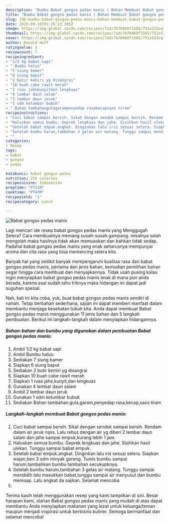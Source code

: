```yaml
---
description: "Bumbu Babat gongso pedas manis | Bahan Membuat Babat gongso pedas manis Yang Lezat"
title: "Bumbu Babat gongso pedas manis | Bahan Membuat Babat gongso pedas manis Yang Lezat"
slug: 206-bumbu-babat-gongso-pedas-manis-bahan-membuat-babat-gongso-pedas-manis-yang-lezat
date: 2020-09-10T01:25:13.305Z
image: https://img-global.cpcdn.com/recipes/7a3c7b704b8f1505/751x532cq70/babat-gongso-pedas-manis-foto-resep-utama.jpg
thumbnail: https://img-global.cpcdn.com/recipes/7a3c7b704b8f1505/751x532cq70/babat-gongso-pedas-manis-foto-resep-utama.jpg
cover: https://img-global.cpcdn.com/recipes/7a3c7b704b8f1505/751x532cq70/babat-gongso-pedas-manis-foto-resep-utama.jpg
author: Donald Huff
ratingvalue: 3
reviewcount: 7
recipeingredient:
- "1/2 kg babat sapi"
- " Bumbu halus"
- "7 siung bamer"
- "6 siung baput"
- "2 butir kemiri yg disangrai"
- "10 buah cabe rawit merah"
- "1 ruas jahekunyitdan lengkuas"
- "4 lembar daun salam"
- "2 lembar daun jeruk"
- "1 sdm ketumbar bubuk"
- " Bahan tambahangulagarampenyedap rasakecapsaos tiram"
recipeinstructions:
- "Cuci babat sampai bersih. Sikat dengan sendok sampai bersih. Rendam dalam air jeruk nipis. Lalu rebus dengan air yg diberi 2 lembar daun salam dan jahe sampai empuk,kurang lebih 1 jam."
- "Haluskan semua bumbu. Geprek lengkuas dan jahe. Sisihkan hasil ulekan. Tunggu sampai babat empuk."
- "Setelah babat empuk.angkat. Dinginkan lalu iris sesuai selera. Siapkan wajan,beri 3 sdm minyak goreng. Tumis bumbu sampai harum,tambahkan bumbu tambahan secukupknya."
- "Setelah bumbu harum,tambahan 3 gelas air matang. Tunggu sampai mendidih lalu masukkan babat,tunggu sampai air menyusut dan bumbu meresap. Lalu angkat da sajikan. Selamat mencoba"
- ""
categories:
- Resep
tags:
- babat
- gongso
- pedas

katakunci: babat gongso pedas 
nutrition: 216 calories
recipecuisine: Indonesian
preptime: "PT21M"
cooktime: "PT47M"
recipeyield: "1"
recipecategory: Lunch

---
```



![Babat gongso pedas manis](https://img-global.cpcdn.com/recipes/7a3c7b704b8f1505/751x532cq70/babat-gongso-pedas-manis-foto-resep-utama.jpg)

Lagi mencari ide resep babat gongso pedas manis yang Menggugah Selera? Cara membuatnya memang susah-susah gampang. misalnya salah mengolah maka hasilnya tidak akan memuaskan dan bahkan tidak sedap. Padahal babat gongso pedas manis yang enak seharusnya mempunyai aroma dan cita rasa yang bisa memancing selera kita.



Banyak hal yang sedikit banyak mempengaruhi kualitas rasa dari babat gongso pedas manis, pertama dari jenis bahan, kemudian pemilihan bahan segar hingga cara membuat dan menyajikannya. Tidak usah pusing kalau ingin menyiapkan babat gongso pedas manis enak di mana pun anda berada, karena asal sudah tahu triknya maka hidangan ini dapat jadi suguhan spesial.


Nah, kali ini kita coba, yuk, buat babat gongso pedas manis sendiri di rumah. Tetap berbahan sederhana, sajian ini dapat memberi manfaat dalam membantu menjaga kesehatan tubuh kita. Anda dapat membuat Babat gongso pedas manis menggunakan 11 jenis bahan dan 5 langkah pembuatan. Berikut ini langkah-langkah dalam menyiapkan hidangannya.

<!--inarticleads1-->

##### Bahan-bahan dan bumbu yang digunakan dalam pembuatan Babat gongso pedas manis:

1. Ambil 1/2 kg babat sapi
1. Ambil  Bumbu halus:
1. Sediakan 7 siung bamer
1. Siapkan 6 siung baput
1. Sediakan 2 butir kemiri yg disangrai
1. Siapkan 10 buah cabe rawit merah
1. Siapkan 1 ruas jahe,kunyit,dan lengkuas
1. Gunakan 4 lembar daun salam
1. Ambil 2 lembar daun jeruk
1. Gunakan 1 sdm ketumbar bubuk
1. Sediakan  Bahan tambahan:gula,garam,penyedap rasa,kecap,saos tiram




<!--inarticleads2-->

##### Langkah-langkah membuat Babat gongso pedas manis:

1. Cuci babat sampai bersih. Sikat dengan sendok sampai bersih. Rendam dalam air jeruk nipis. Lalu rebus dengan air yg diberi 2 lembar daun salam dan jahe sampai empuk,kurang lebih 1 jam.
1. Haluskan semua bumbu. Geprek lengkuas dan jahe. Sisihkan hasil ulekan. Tunggu sampai babat empuk.
1. Setelah babat empuk.angkat. Dinginkan lalu iris sesuai selera. Siapkan wajan,beri 3 sdm minyak goreng. Tumis bumbu sampai harum,tambahkan bumbu tambahan secukupknya.
1. Setelah bumbu harum,tambahan 3 gelas air matang. Tunggu sampai mendidih lalu masukkan babat,tunggu sampai air menyusut dan bumbu meresap. Lalu angkat da sajikan. Selamat mencoba
1. 




Terima kasih telah menggunakan resep yang kami tampilkan di sini. Besar harapan kami, olahan Babat gongso pedas manis yang mudah di atas dapat membantu Anda menyiapkan makanan yang lezat untuk keluarga/teman maupun menjadi inspirasi untuk berbisnis kuliner. Semoga bermanfaat dan selamat mencoba!
